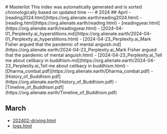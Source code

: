<head>
<script async src="https://analytics.goinghome.earth/script.js" data-website-id="519b085c-73db-408b-bf40-6cb4d158dfbc"></script>
</head>
# Masterlist
This index was automatically generated and is sorted chronologically based on updated time
---
# 2024
## April
- [reading2024.html](https://org.alienate.earth/reading2024.html)
- [reading.html](https://org.alienate.earth/reading.html)
- [readingyear.html](https://org.alienate.earth/readingyear.html)
- [2024-04-01_Perplexity.ai_hyperstitions.md](https://org.alienate.earth/2024-04-01_Perplexity.ai_hyperstitions.html)
- [2024-04-23_Perplexity.ai_Mark Fisher argued that the pandemic of mental anguish.md](https://org.alienate.earth/2024-04-23_Perplexity.ai_Mark Fisher argued that the pandemic of mental anguish.html)
- [2024-04-23_Perplexity.ai_Tell me about celibacy in buddhism.md](https://org.alienate.earth/2024-04-23_Perplexity.ai_Tell me about celibacy in buddhism.html)
- [Dharma_combat.pdf](https://org.alienate.earth/Dharma_combat.pdf)
- [History_of_Buddhism.pdf](https://org.alienate.earth/History_of_Buddhism.pdf)
- [Timeline_of_Buddhism.pdf](https://org.alienate.earth/Timeline_of_Buddhism.pdf)

## March
- [202402-driving.html](https://org.alienate.earth/202402-driving.html)
- [logs.html](https://org.alienate.earth/logs.html)

